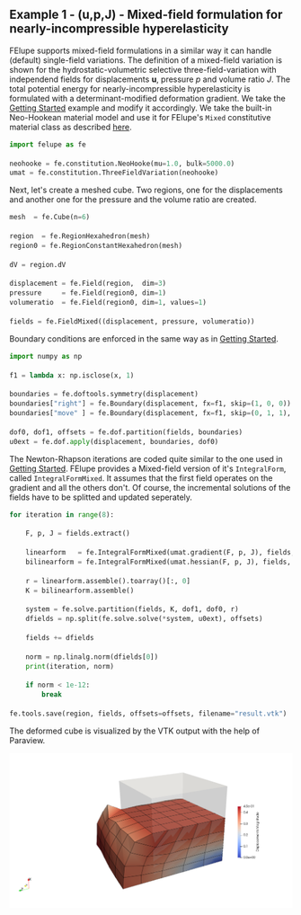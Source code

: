 ## Example 1 - (u,p,J) - Mixed-field formulation for nearly-incompressible hyperelasticity
FElupe supports mixed-field formulations in a similar way it can handle (default) single-field variations. The definition of a mixed-field variation is shown for the hydrostatic-volumetric selective three-field-variation with independend fields for displacements $\bm{u}$, pressure $p$ and volume ratio $J$. The total potential energy for nearly-incompressible hyperelasticity is formulated with a determinant-modified deformation gradient. We take the [Getting Started](quickstart.md) example and modify it accordingly. We take the built-in Neo-Hookean material model and use it for FElupe's `Mixed` constitutive material class as described [here](guide.md).

```python
import felupe as fe

neohooke = fe.constitution.NeoHooke(mu=1.0, bulk=5000.0)
umat = fe.constitution.ThreeFieldVariation(neohooke)
```

Next, let's create a meshed cube. Two regions, one for the displacements and another one for the pressure and the volume ratio are created.


```python
mesh  = fe.Cube(n=6)

region  = fe.RegionHexahedron(mesh)
region0 = fe.RegionConstantHexahedron(mesh)

dV = region.dV

displacement = fe.Field(region,  dim=3)
pressure     = fe.Field(region0, dim=1)
volumeratio  = fe.Field(region0, dim=1, values=1)

fields = fe.FieldMixed((displacement, pressure, volumeratio))
```

Boundary conditions are enforced in the same way as in [Getting Started](quickstart.md).

```python
import numpy as np

f1 = lambda x: np.isclose(x, 1)

boundaries = fe.doftools.symmetry(displacement)
boundaries["right"] = fe.Boundary(displacement, fx=f1, skip=(1, 0, 0))
boundaries["move" ] = fe.Boundary(displacement, fx=f1, skip=(0, 1, 1), value=-0.4)

dof0, dof1, offsets = fe.dof.partition(fields, boundaries)
u0ext = fe.dof.apply(displacement, boundaries, dof0)
```

The Newton-Rhapson iterations are coded quite similar to the one used in [Getting Started](quickstart.md). FElupe provides a Mixed-field version of it's `IntegralForm`, called `IntegralFormMixed`. It assumes that the first field operates on the gradient and all the others don't. Of course, the incremental solutions of the fields have to be splitted and updated seperately.

```python
for iteration in range(8):

    F, p, J = fields.extract()
    
    linearform   = fe.IntegralFormMixed(umat.gradient(F, p, J), fields, dV)
    bilinearform = fe.IntegralFormMixed(umat.hessian(F, p, J), fields, dV, fields)

    r = linearform.assemble().toarray()[:, 0]
    K = bilinearform.assemble()
    
    system = fe.solve.partition(fields, K, dof1, dof0, r)
    dfields = np.split(fe.solve.solve(*system, u0ext), offsets)
    
    fields += dfields

    norm = np.linalg.norm(dfields[0])
    print(iteration, norm)

    if norm < 1e-12:
        break

fe.tools.save(region, fields, offsets=offsets, filename="result.vtk")
```

The deformed cube is visualized by the VTK output with the help of Paraview.

![deformed cube](https://raw.githubusercontent.com/adtzlr/felupe/main/docs/images/threefield_cube.png)